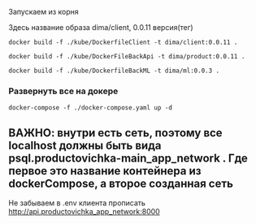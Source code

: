 Запускаем из корня

Здесь название образа dima/client, 0.0.11 версия(тег)
```shell
docker build -f ./kube/DockerfileClient -t dima/client:0.0.11 .
```

```shell
docker build -f ./kube/DockerFileBackApi -t dima/product:0.0.11 .
```

```shell
docker build -f ./kube/DockerfileBackML -t dima/ml:0.0.3 .
```

### Развернуть все на докере
```shell
docker-compose -f ./docker-compose.yaml up -d  
```

## ВАЖНО: внутри есть сеть, поэтому все localhost должны быть вида psql.productovichka-main_app_network . Где первое это название контейнера из dockerCompose, а второе созданная сеть

Не забываем в .env клиента прописать http://api.productovichka_app_network:8000
